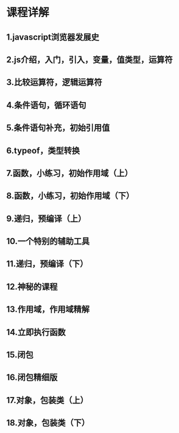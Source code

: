 # 课程详解

## 1.javascript浏览器发展史

## 2.js介绍，入门，引入，变量，值类型，运算符

## 3.比较运算符，逻辑运算符

## 4.条件语句，循环语句

## 5.条件语句补充，初始引用值

## 6.typeof，类型转换

## 7.函数，小练习，初始作用域（上）

## 8.函数，小练习，初始作用域（下）

## 9.递归，预编译（上）

## 10.一个特别的辅助工具

## 11.递归，预编译（下）

## 12.神秘的课程

## 13.作用域，作用域精解

## 14.立即执行函数

## 15.闭包

## 16.闭包精细版

## 17.对象，包装类（上）

## 18.对象，包装类（下）

